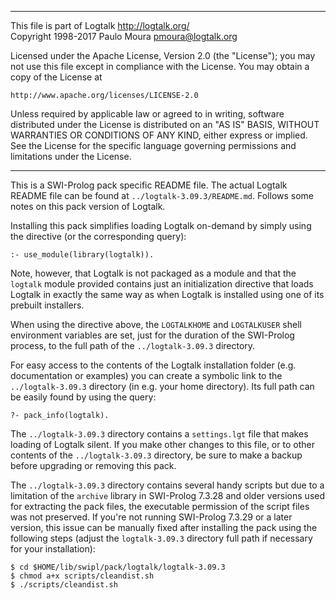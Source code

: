 ________________________________________________________________________

This file is part of Logtalk <http://logtalk.org/>  
Copyright 1998-2017 Paulo Moura <pmoura@logtalk.org>

Licensed under the Apache License, Version 2.0 (the "License");
you may not use this file except in compliance with the License.
You may obtain a copy of the License at

    http://www.apache.org/licenses/LICENSE-2.0

Unless required by applicable law or agreed to in writing, software
distributed under the License is distributed on an "AS IS" BASIS,
WITHOUT WARRANTIES OR CONDITIONS OF ANY KIND, either express or implied.
See the License for the specific language governing permissions and
limitations under the License.
________________________________________________________________________


This is a SWI-Prolog pack specific README file. The actual Logtalk
README file can be found at `../logtalk-3.09.3/README.md`. Follows
some notes on this pack version of Logtalk.

Installing this pack simplifies loading Logtalk on-demand by simply
using the directive (or the corresponding query):

	:- use_module(library(logtalk)).

Note, however, that Logtalk is not packaged as a module and that the
`logtalk` module provided contains just an initialization directive
that loads Logtalk in exactly the same way as when Logtalk is installed
using one of its prebuilt installers.

When using the directive above, the `LOGTALKHOME` and `LOGTALKUSER`
shell environment variables are set, just for the duration of the
SWI-Prolog process, to the full path of the `../logtalk-3.09.3`
directory.

For easy access to the contents of the Logtalk installation folder
(e.g. documentation or examples) you can create a symbolic link to the
`../logtalk-3.09.3` directory (in e.g. your home directory). Its full
path can be easily found by using the query:

	?- pack_info(logtalk).

The `../logtalk-3.09.3` directory contains a `settings.lgt` file that
makes loading of Logtalk silent. If you make other changes to this file,
or to other contents of the `../logtalk-3.09.3` directory, be sure to
make a backup before upgrading or removing this pack.

The `../logtalk-3.09.3` directory contains several handy scripts but due
to a limitation of the `archive` library in SWI-Prolog 7.3.28 and older
versions used for extracting the pack files, the executable permission
of the script files was not preserved. If you're not running SWI-Prolog
7.3.29 or a later version, this issue can be manually fixed after installing
the pack using the following steps (adjust the `logtalk-3.09.3` directory
full path if necessary for your installation):

	$ cd $HOME/lib/swipl/pack/logtalk/logtalk-3.09.3
	$ chmod a+x scripts/cleandist.sh
	$ ./scripts/cleandist.sh
